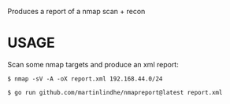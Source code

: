 Produces a report of a nmap scan
    + recon


# USAGE

Scan some nmap targets and produce an xml report:

    $ nmap -sV -A -oX report.xml 192.168.44.0/24

    $ go run github.com/martinlindhe/nmapreport@latest report.xml
